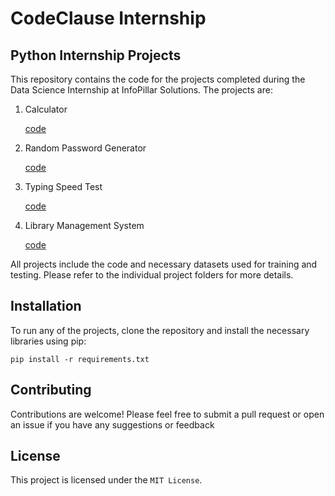 # CodeClause Internship

## Python Internship Projects

This repository contains the code for the projects completed during the Data Science Internship at InfoPillar Solutions. The projects are:
<ol>
  <li> Calculator </li>
  <p><a href="https://github.com/footcricket05/CodeClause-Python/blob/main/CodeClause_Calculator/Calculator.py">code</a></p>
  
  <li> Random Password Generator </li>
  <p><a href="https://github.com/footcricket05/CodeClause-Python/blob/main/CodeClause_Random%20Password%20Generator/Random%20Password%20Generator.py">code</a></p>
  
  <li> Typing Speed Test </li>
  <p><a href="https://github.com/footcricket05/CodeClause-Python/blob/main/CodeClause_Typing%20Speed%20Test/Typing%20Speed%20Test.py">code</a></p>
  
  <li> Library Management System </li>
  <p><a href="https://github.com/footcricket05/CodeClause-Python/blob/main/CodeClause_Random%20Password%20Generator/Random%20Password%20Generator.py">code</a></p>
</ol>

All projects include the code and necessary datasets used for training and testing. Please refer to the individual project folders for more details.



## Installation
To run any of the projects, clone the repository and install the necessary libraries using pip:
```
pip install -r requirements.txt
```


## Contributing
Contributions are welcome! Please feel free to submit a pull request or open an issue if you have any suggestions or feedback


## License
This project is licensed under the `MIT License`.

